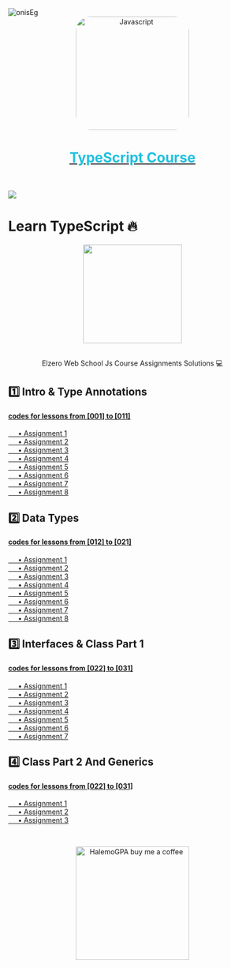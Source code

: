 
<img align="center" src="https://visitor-badge.laobi.icu/badge?page_id=onisEg/learn-Typescript" alt="onisEg">

<a href="https://www.youtube.com/playlist?list=PLDoPjvoNmBAy532K9M_fjiAmrJ0gkCyLJ" target="_blank"  >
<div align="center">
<img src="https://miro.medium.com/max/816/1*TpbxEQy4ckB-g31PwUQPlg.png" width="230" alt="Javascript" style="border-radius:30px;"></div><div align="center">
        <h1 style="color:#20C0E0">TypeScript Course</h1>
        </div></a><br>



![](https://i.imgur.com/waxVImv.png)



# Learn TypeScript 🔥     
<div align="center">
	<img src="https://www.onlygfx.com/wp-content/uploads/2018/04/completed-stamp-4-1024x791.png" width="200">
	<br><br>
	<p>Elzero Web School Js Course Assignments Solutions 💻</p>
</div>	   
   
## 1️⃣ Intro & Type Annotations      
#### [codes for lessons from [001] to [011]](https://github.com/onisEg/learn-Typescript/tree/main/week%201)  
[     • Assignment 1](https://github.com/onisEg/learn-Typescript/tree/main/week%201/Assignment%201)       
[     • Assignment 2](https://github.com/onisEg/learn-Typescript/tree/main/week%201/Assignment%202)      
[     • Assignment 3](https://github.com/onisEg/learn-Typescript/tree/main/week%201/Assignment%203)   
[     • Assignment 4](https://github.com/onisEg/learn-Typescript/tree/main/week%201/Assignment%204)  
[     • Assignment 5](https://github.com/onisEg/learn-Typescript/tree/main/week%201/Assignment%205)  
[     • Assignment 6](https://github.com/onisEg/learn-Typescript/tree/main/week%201/Assignment%206)  
[     • Assignment 7](https://github.com/onisEg/learn-Typescript/tree/main/week%201/Assignment%207)  
[     • Assignment 8](https://github.com/onisEg/learn-Typescript/tree/main/week%201/Assignment%208)     



   
## 2️⃣ Data Types    
#### [codes for lessons from [012] to [021]](https://github.com/onisEg/learn-Typescript/tree/main/week%202)  
[     • Assignment 1](https://github.com/onisEg/learn-Typescript/tree/main/week%202/Assignment%201)       
[     • Assignment 2](https://github.com/onisEg/learn-Typescript/tree/main/week%202/Assignment%202)      
[     • Assignment 3](https://github.com/onisEg/learn-Typescript/tree/main/week%202/Assignment%203)   
[     • Assignment 4](https://github.com/onisEg/learn-Typescript/tree/main/week%202/Assignment%204)  
[     • Assignment 5](https://github.com/onisEg/learn-Typescript/tree/main/week%202/Assignment%205)  
[     • Assignment 6](https://github.com/onisEg/learn-Typescript/tree/main/week%202/Assignment%206)  
[     • Assignment 7](https://github.com/onisEg/learn-Typescript/tree/main/week%202/Assignment%207)  
[     • Assignment 8](https://github.com/onisEg/learn-Typescript/tree/main/week%202/Assignment%208)     


  
## 3️⃣ Interfaces & Class Part 1  
#### [codes for lessons from [022] to [031]](https://github.com/onisEg/learn-Typescript/tree/main/week%203)  
[     • Assignment 1](https://github.com/onisEg/learn-Typescript/tree/main/week%203/Assignment%201)       
[     • Assignment 2](https://github.com/onisEg/learn-Typescript/tree/main/week%203/Assignment%202)      
[     • Assignment 3](https://github.com/onisEg/learn-Typescript/tree/main/week%203/Assignment%203)   
[     • Assignment 4](https://github.com/onisEg/learn-Typescript/tree/main/week%203/Assignment%204)  
[     • Assignment 5](https://github.com/onisEg/learn-Typescript/tree/main/week%203/Assignment%205)  
[     • Assignment 6](https://github.com/onisEg/learn-Typescript/tree/main/week%203/Assignment%206)  
[     • Assignment 7](https://github.com/onisEg/learn-Typescript/tree/main/week%203/Assignment%207)  
   


## 4️⃣ Class Part 2 And Generics  
#### [codes for lessons from [022] to [031]](https://github.com/onisEg/learn-Typescript/tree/main/week%204)  
[     • Assignment 1](https://github.com/onisEg/learn-Typescript/tree/main/week%204/Assignment%201)       
[     • Assignment 2](https://github.com/onisEg/learn-Typescript/tree/main/week%204/Assignment%202)      
[     • Assignment 3](https://github.com/onisEg/learn-Typescript/tree/main/week%204/Assignment%203)   

   

<br><div align="center">

  <a href="https://www.buymeacoffee.com/onisEg" ><img src="https://www.buymeacoffee.com/assets/img/custom_images/orange_img.png" alt="HalemoGPA buy me a coffee" width="230"></a>


</div>
